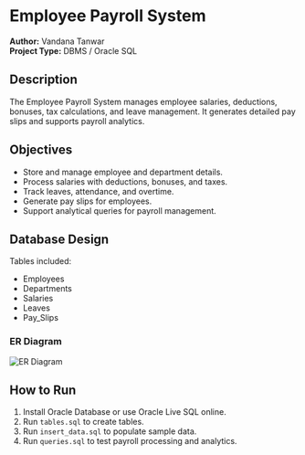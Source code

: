 # Employee Payroll System

**Author:** Vandana Tanwar  
**Project Type:** DBMS / Oracle SQL  

## Description
The Employee Payroll System manages employee salaries, deductions, bonuses, tax calculations, and leave management. It generates detailed pay slips and supports payroll analytics.

## Objectives
- Store and manage employee and department details.
- Process salaries with deductions, bonuses, and taxes.
- Track leaves, attendance, and overtime.
- Generate pay slips for employees.
- Support analytical queries for payroll management.

## Database Design
Tables included:
- Employees
- Departments
- Salaries
- Leaves
- Pay_Slips

### ER Diagram
![ER Diagram](er_diagram.png)

## How to Run
1. Install Oracle Database or use Oracle Live SQL online.
2. Run `tables.sql` to create tables.
3. Run `insert_data.sql` to populate sample data.
4. Run `queries.sql` to test payroll processing and analytics.
